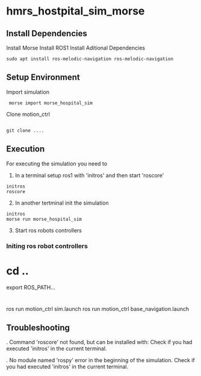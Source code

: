 # hmrs_hostpital_sim_morse

## Install Dependencies

Install Morse
Install ROS1
Install Aditional Dependencies
```console
sudo apt install ros-melodic-navigation ros-melodic-navigation 
```

## Setup Environment
Import simulation 
```console
 morse import morse_hospital_sim

```

Clone motion_ctrl

```console

git clone ....

```

## Execution
For executing the simulation you need to 
1. In a terminal setup ros1 with 'initros' and then start 'roscore'
```console
initros
roscore

```

2. In another tertminal init the simulation
```console
initros
morse run morse_hospital_sim
```
3. Start ros robots controllers

### Initing ros robot controllers
 # cd .. 
 export ROS_PATH...
 # 
 ros run motion_ctrl sim.launch 
 ros run motion_ctrl base_navigation.launch 


## Troubleshooting
. Command 'roscore' not found, but can be installed with:
  Check if you had executed 'initros' in the current terminal.

. No module named 'rospy' error in the beginning of the simulation.
  Check if you had executed 'initros' in the current terminal.
